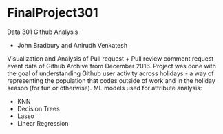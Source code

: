 # FinalProject301

Data 301 Github Analysis
- John Bradbury and Anirudh Venkatesh

Visualization and Analysis of Pull request + Pull review comment request event data of Github Archive from December 2016. Project was done with the goal of understanding Github user activity across holidays - a way of representing the population that codes outside of work and in the holiday season (for fun or otherwise). ML models used for attribute analysis:
- KNN
- Decision Trees
- Lasso
- Linear Regression
